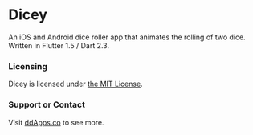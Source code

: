 # Dicey
An iOS and Android dice roller app that animates the rolling of two dice. Written in Flutter 1.5 / Dart 2.3.

### Licensing
Dicey is licensed under [the MIT License](LICENSE).

### Support or Contact
Visit [ddApps.co](http://ddapps.co) to see more.